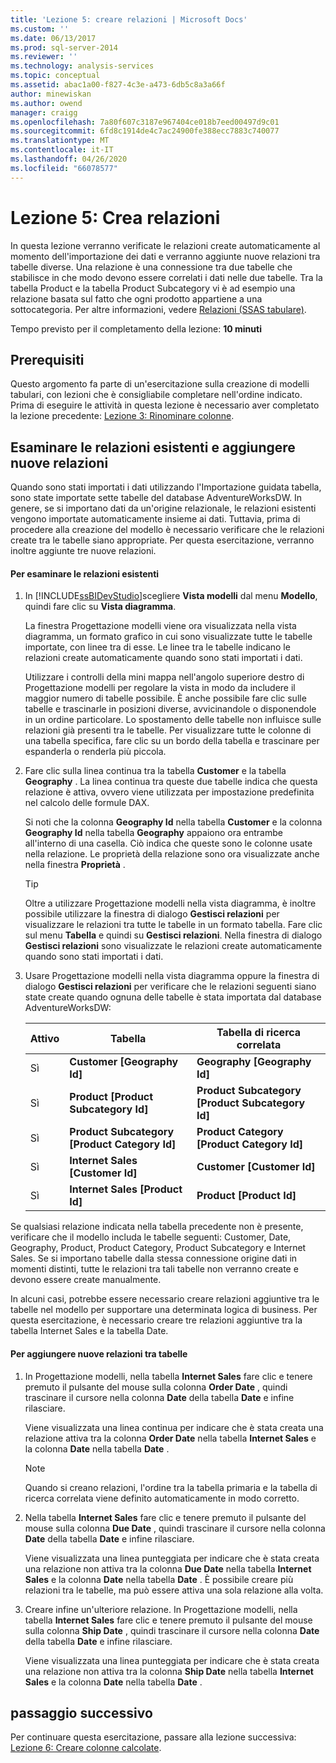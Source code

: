 ```yaml
---
title: 'Lezione 5: creare relazioni | Microsoft Docs'
ms.custom: ''
ms.date: 06/13/2017
ms.prod: sql-server-2014
ms.reviewer: ''
ms.technology: analysis-services
ms.topic: conceptual
ms.assetid: abac1a00-f827-4c3e-a473-6db5c8a3a66f
author: minewiskan
ms.author: owend
manager: craigg
ms.openlocfilehash: 7a80f607c3187e967404ce018b7eed00497d9c01
ms.sourcegitcommit: 6fd8c1914de4c7ac24900fe388ecc7883c740077
ms.translationtype: MT
ms.contentlocale: it-IT
ms.lasthandoff: 04/26/2020
ms.locfileid: "66078577"
---
```

# <a name="lesson-5-create-relationships"></a>Lezione 5: Crea relazioni
  In questa lezione verranno verificate le relazioni create automaticamente al momento dell'importazione dei dati e verranno aggiunte nuove relazioni tra tabelle diverse. Una relazione è una connessione tra due tabelle che stabilisce in che modo devono essere correlati i dati nelle due tabelle. Tra la tabella Product e la tabella Product Subcategory vi è ad esempio una relazione basata sul fatto che ogni prodotto appartiene a una sottocategoria. Per altre informazioni, vedere [Relazioni &#40;SSAS tabulare&#41;](tabular-models/relationships-ssas-tabular.md).  
  
 Tempo previsto per il completamento della lezione: **10 minuti**  
  
## <a name="prerequisites"></a>Prerequisiti  
 Questo argomento fa parte di un'esercitazione sulla creazione di modelli tabulari, con lezioni che è consigliabile completare nell'ordine indicato. Prima di eseguire le attività in questa lezione è necessario aver completato la lezione precedente: [Lezione 3: Rinominare colonne](rename-columns.md).  
  
## <a name="review-existing-relationships-and-add-new-relationships"></a>Esaminare le relazioni esistenti e aggiungere nuove relazioni  
 Quando sono stati importati i dati utilizzando l'Importazione guidata tabella, sono state importate sette tabelle del database AdventureWorksDW. In genere, se si importano dati da un'origine relazionale, le relazioni esistenti vengono importate automaticamente insieme ai dati. Tuttavia, prima di procedere alla creazione del modello è necessario verificare che le relazioni create tra le tabelle siano appropriate. Per questa esercitazione, verranno inoltre aggiunte tre nuove relazioni.  
  
#### <a name="to-review-existing-relationships"></a>Per esaminare le relazioni esistenti  
  
1.  In [!INCLUDE[ssBIDevStudio](../includes/ssbidevstudio-md.md)]scegliere **Vista modelli** dal menu **Modello**, quindi fare clic su **Vista diagramma**.  
  
     La finestra Progettazione modelli viene ora visualizzata nella vista diagramma, un formato grafico in cui sono visualizzate tutte le tabelle importate, con linee tra di esse. Le linee tra le tabelle indicano le relazioni create automaticamente quando sono stati importati i dati.  
  
     Utilizzare i controlli della mini mappa nell'angolo superiore destro di Progettazione modelli per regolare la vista in modo da includere il maggior numero di tabelle possibile. È anche possibile fare clic sulle tabelle e trascinarle in posizioni diverse, avvicinandole o disponendole in un ordine particolare. Lo spostamento delle tabelle non influisce sulle relazioni già presenti tra le tabelle. Per visualizzare tutte le colonne di una tabella specifica, fare clic su un bordo della tabella e trascinare per espanderla o renderla più piccola.  
  
2.  Fare clic sulla linea continua tra la tabella **Customer** e la tabella **Geography** . La linea continua tra queste due tabelle indica che questa relazione è attiva, ovvero viene utilizzata per impostazione predefinita nel calcolo delle formule DAX.  
  
     Si noti che la colonna **Geography Id** nella tabella **Customer** e la colonna **Geography Id** nella tabella **Geography** appaiono ora entrambe all'interno di una casella. Ciò indica che queste sono le colonne usate nella relazione. Le proprietà della relazione sono ora visualizzate anche nella finestra **Proprietà** .  
  
    > [!TIP]  
    >  Oltre a utilizzare Progettazione modelli nella vista diagramma, è inoltre possibile utilizzare la finestra di dialogo **Gestisci relazioni** per visualizzare le relazioni tra tutte le tabelle in un formato tabella. Fare clic sul menu **Tabella** e quindi su **Gestisci relazioni**. Nella finestra di dialogo **Gestisci relazioni** sono visualizzate le relazioni create automaticamente quando sono stati importati i dati.  
  
3.  Usare Progettazione modelli nella vista diagramma oppure la finestra di dialogo **Gestisci relazioni** per verificare che le relazioni seguenti siano state create quando ognuna delle tabelle è stata importata dal database AdventureWorksDW:  
  
    |Attivo|Tabella|Tabella di ricerca correlata|  
    |------------|-----------|--------------------------|  
    |Sì|**Customer [Geography Id]**|**Geography [Geography Id]**|  
    |Sì|**Product [Product Subcategory Id]**|**Product Subcategory [Product Subcategory Id]**|  
    |Sì|**Product Subcategory [Product Category Id]**|**Product Category [Product Category Id]**|  
    |Sì|**Internet Sales [Customer Id]**|**Customer [Customer Id]**|  
    |Sì|**Internet Sales [Product Id]**|**Product [Product Id]**|  
  
 Se qualsiasi relazione indicata nella tabella precedente non è presente, verificare che il modello includa le tabelle seguenti: Customer, Date, Geography, Product, Product Category, Product Subcategory e Internet Sales. Se si importano tabelle dalla stessa connessione origine dati in momenti distinti, tutte le relazioni tra tali tabelle non verranno create e devono essere create manualmente.  
  
 In alcuni casi, potrebbe essere necessario creare relazioni aggiuntive tra le tabelle nel modello per supportare una determinata logica di business. Per questa esercitazione, è necessario creare tre relazioni aggiuntive tra la tabella Internet Sales e la tabella Date.  
  
#### <a name="to-add-new-relationships-between-tables"></a>Per aggiungere nuove relazioni tra tabelle  
  
1.  In Progettazione modelli, nella tabella **Internet Sales** fare clic e tenere premuto il pulsante del mouse sulla colonna **Order Date** , quindi trascinare il cursore nella colonna **Date** della tabella **Date** e infine rilasciare.  
  
     Viene visualizzata una linea continua per indicare che è stata creata una relazione attiva tra la colonna **Order Date** nella tabella **Internet Sales** e la colonna **Date** nella tabella **Date** .  
  
    > [!NOTE]  
    >  Quando si creano relazioni, l'ordine tra la tabella primaria e la tabella di ricerca correlata viene definito automaticamente in modo corretto.  
  
2.  Nella tabella **Internet Sales** fare clic e tenere premuto il pulsante del mouse sulla colonna **Due Date** , quindi trascinare il cursore nella colonna **Date** della tabella **Date** e infine rilasciare.  
  
     Viene visualizzata una linea punteggiata per indicare che è stata creata una relazione non attiva tra la colonna **Due Date** nella tabella **Internet Sales** e la colonna **Date** nella tabella **Date** . È possibile creare più relazioni tra le tabelle, ma può essere attiva una sola relazione alla volta.  
  
3.  Creare infine un'ulteriore relazione. In Progettazione modelli, nella tabella **Internet Sales** fare clic e tenere premuto il pulsante del mouse sulla colonna **Ship Date** , quindi trascinare il cursore nella colonna **Date** della tabella **Date** e infine rilasciare.  
  
     Viene visualizzata una linea punteggiata per indicare che è stata creata una relazione non attiva tra la colonna **Ship Date** nella tabella **Internet Sales** e la colonna **Date** nella tabella **Date** .  
  
## <a name="next-step"></a>passaggio successivo  
 Per continuare questa esercitazione, passare alla lezione successiva: [Lezione 6: Creare colonne calcolate](lesson-5-create-calculated-columns.md).  
  
  
